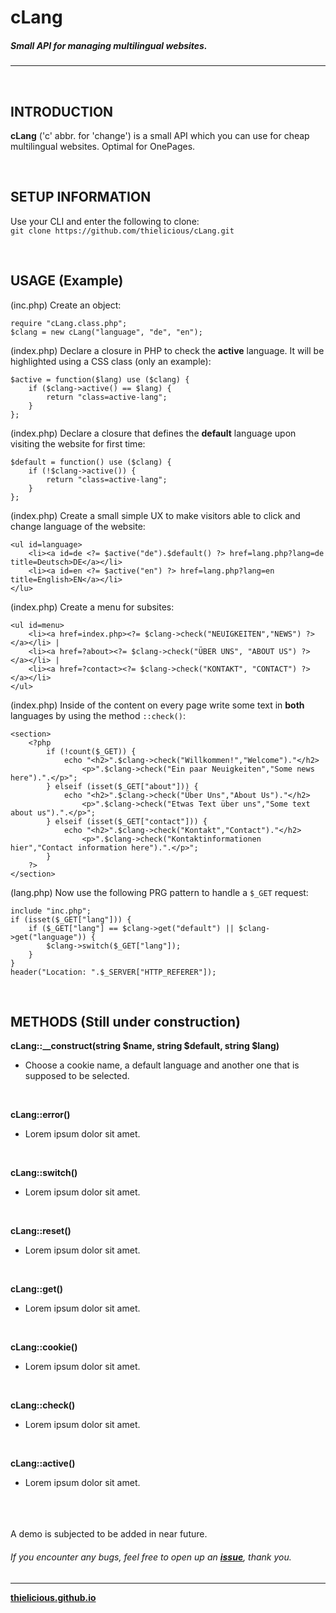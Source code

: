 # cLang
##### Small API for managing multilingual websites.
---

<br>

## INTRODUCTION

**cLang** ('c' abbr. for 'change') is a small API which you can use for cheap multilingual websites. Optimal for OnePages.

<br>

## SETUP INFORMATION

Use your CLI and enter the following to clone:<br>
`git clone https://github.com/thielicious/cLang.git`

<br>

## USAGE (Example)

(inc.php) Create an object:
```
require "cLang.class.php";
$clang = new cLang("language", "de", "en");
```

(index.php) Declare a closure in PHP to check the **active** language. It will be highlighted using a CSS class (only an example):
```
$active = function($lang) use ($clang) {
	if ($clang->active() == $lang) {
		return "class=active-lang";
	}
};
```

(index.php) Declare a closure that defines the **default** language upon visiting the website for first time:
```
$default = function() use ($clang) {
	if (!$clang->active()) {
		return "class=active-lang";
	}
};
```

(index.php) Create a small simple UX to make visitors able to click and change language of the website:
```
<ul id=language>
	<li><a id=de <?= $active("de").$default() ?> href=lang.php?lang=de title=Deutsch>DE</a></li>
	<li><a id=en <?= $active("en") ?> href=lang.php?lang=en title=English>EN</a></li>
</lu>
```

(index.php) Create a menu for subsites:
```
<ul id=menu>
	<li><a href=index.php><?= $clang->check("NEUIGKEITEN","NEWS") ?></a></li> | 
	<li><a href=?about><?= $clang->check("ÜBER UNS", "ABOUT US") ?></a></li> | 
	<li><a href=?contact><?= $clang->check("KONTAKT", "CONTACT") ?></a></li>
</ul>
```

(index.php) Inside of the content on every page write some text in **both** languages by using the method `::check()`:
```
<section>
	<?php
		if (!count($_GET)) {
			echo "<h2>".$clang->check("Willkommen!","Welcome")."</h2>
				<p>".$clang->check("Ein paar Neuigkeiten","Some news here").".</p>";
		} elseif (isset($_GET["about"])) {
			echo "<h2>".$clang->check("Über Uns","About Us")."</h2>
				<p>".$clang->check("Etwas Text über uns","Some text about us").".</p>";
		} elseif (isset($_GET["contact"])) {
			echo "<h2>".$clang->check("Kontakt","Contact")."</h2>
				<p>".$clang->check("Kontaktinformationen hier","Contact information here").".</p>";
		}
	?>
</section>
```

(lang.php) Now use the following PRG pattern to handle a `$_GET` request:
```
include "inc.php";
if (isset($_GET["lang"])) {
	if ($_GET["lang"] == $clang->get("default") || $clang->get("language")) {
    	$clang->switch($_GET["lang"]);
	}
}
header("Location: ".$_SERVER["HTTP_REFERER"]);
```

<br>

## METHODS (Still under construction)

**cLang::__construct(string $name, string $default, string $lang)**
* Choose a cookie name, a default language and another one that is supposed to be selected.<br>
<br>

**cLang::error()**
* Lorem ipsum dolor sit amet.<br>
<br>

**cLang::switch()**
* Lorem ipsum dolor sit amet.<br>
<br>

**cLang::reset()**
* Lorem ipsum dolor sit amet.<br>
<br>

**cLang::get()**
* Lorem ipsum dolor sit amet.<br>
<br>

**cLang::cookie()**
* Lorem ipsum dolor sit amet.<br>
<br>

**cLang::check()**
* Lorem ipsum dolor sit amet.<br>
<br>

**cLang::active()**
* Lorem ipsum dolor sit amet.<br>
<br>

<br>
<br>
A demo is subjected to be added in near future.

###### If you encounter any bugs, feel free to open up an **[issue](https://github.com/thielicious/Logger/issues)**, thank you.

---
**[thielicious.github.io](http://thielicious.github.io)**
